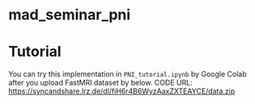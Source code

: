 # mad_seminar_pni

# Tutorial

You can try this implementation in `PNI_tutorial.ipynb` by Google Colab after you upload FastMRI dataset by below.
CODE URL: https://syncandshare.lrz.de/dl/fiH6r4B6WyzAaxZXTEAYCE/data.zip
